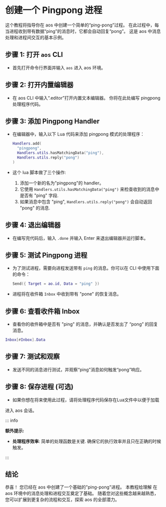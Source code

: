 # 创建一个 Pingpong 进程

这个教程将指导你在 aos 中创建一个简单的“ping-pong”过程。 在此过程中，每当进程收到带有数据“ping”的消息时，它都会自动回复“pong”。 这是 aos 中消息处理和进程间交互的基本示例。

## 步骤 1: 打开 `aos` CLI

- 首先打开命令行界面并输入 `aos` 进入 aos 环境。

## 步骤 2: 打开内置编辑器

- 在 aos CLI 中输入“.editor”打开内置文本编辑器。 你将在此处编写 pingpong 处理程序代码。

## 步骤 3: 添加 Pingpong Handler

- 在编辑器中，输入以下 Lua 代码来添加 pingpong 模式的处理程序：

  ```lua
  Handlers.add(
    "pingpong",
    Handlers.utils.hasMatchingData("ping"),
    Handlers.utils.reply("pong")
  )
  ```

- 这个 lua 脚本做了三个操作:
  1. 添加一个新的名为"pingpong"的 handler。
  2. 它使用 `Handlers.utils.hasMatchingData("ping")` 来检查收到的消息中是否有 "ping" 字段.
  3. 如果消息中包含 "ping", `Handlers.utils.reply("pong")` 会自动返回 "pong" 的消息.

## 步骤 4: 退出编辑器

- 在编写完代码后，输入 `.done` 并输入 Enter 来退出编辑器并运行脚本。

## 步骤 5: 测试 Pingpong 进程

- 为了测试进程，需要向进程发送带有 `ping` 的消息。你可以在 CLI 中使用下面的命令：
  ```lua
  Send({ Target = ao.id, Data = "ping" })
  ```
- 进程将在收件箱 `Inbox` 中收到带有 "pone" 的恢复消息。

## 步骤 6: 查看收件箱 Inbox

- 查看你的收件箱中是否有 "ping" 的消息，并确认是否发出了 “pong” 的回复消息。

```lua
Inbox[#Inbox].Data
```

## 步骤 7: 测试和观察

- 发送不同的消息进行测试，并观察“ping”消息如何触发“pong”响应。

## 步骤 8: 保存进程 (可选)

- 如果你想在将来使用此过程，请将处理程序代码保存在Lua文件中以便于加载

进入 aos 会话。

::: info

**额外提示:**

- **处理程序效率**: 简单的处理函数是关键. 确保它的执行效率并且只在正确的时候触发。

:::

## 结论

恭喜！ 您已经在 aos 中创建了一个基础的"ping-pong"进程。 本教程给理解 在aos 环境中的消息处理和进程交互奠定了基础。 随着您对这些概念越来越熟悉，您可以扩展到更复杂的流程和交互，探索 aos 的全部潜力。
